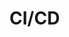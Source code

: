 # CI/CD

[//]: # 'TODO: https://github.com/thisdot/conf-match/issues/547'
[//]: # 'TODO: Explain how CI/CD works and what developers should expect from the process'
